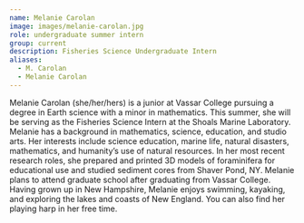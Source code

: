 ```yaml
---
name: Melanie Carolan
image: images/melanie-carolan.jpg
role: undergraduate summer intern
group: current
description: Fisheries Science Undergraduate Intern
aliases: 
  - M. Carolan
  - Melanie Carolan
---
```


Melanie Carolan (she/her/hers) is a junior at Vassar College pursuing a degree in Earth science with a minor in mathematics. 
This summer, she will be serving as the Fisheries Science Intern at the Shoals Marine Laboratory.
Melanie has a background in mathematics, science, education, and studio arts. 
Her interests include science education, marine life, natural disasters, mathematics, and humanity’s use of natural resources. 
In her most recent research roles, she prepared and printed 3D models of foraminifera for educational use and studied sediment cores from Shaver Pond, NY. 
Melanie plans to attend graduate school after graduating from Vassar College. 
Having grown up in New Hampshire, Melanie enjoys swimming, kayaking, and exploring the lakes and coasts of New England. 
You can also find her playing harp in her free time.

